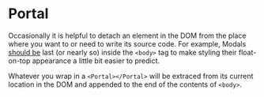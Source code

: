 # Portal

Occasionally it is helpful to detach an element in the DOM from the place where you want to or need to write its source code. For example, Modals [should be](https://css-tricks.com/considerations-styling-modal/#aa-where-in-the-dom) last (or nearly so) inside the `<body>` tag to make styling their float-on-top appearance a little bit easier to predict.

Whatever you wrap in a `<Portal></Portal>` will be extraced from its current location in the DOM and appended to the end of the contents of `<body>`.
